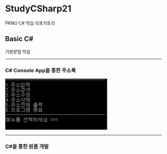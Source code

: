 # StudyCSharp21

PKNU C# 학습 리포지토리

## Basic C#

기본문법 학습


------------------------------------------------
### C# Console App을 통한 주소록

![주소록](https://github.com/jacksimuse/StudyCSharp21/blob/main/images/%EC%A3%BC%EC%86%8C%EB%A1%9D_%EB%A9%94%EC%9D%B8.png)


------------------------------------------------
### C#을 통한 윈폼 개발
